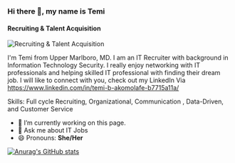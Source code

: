 ### Hi there 👋, my name is Temi
#### Recruiting & Talent Acquisition
![Recruiting & Talent Acquisition](https://media-exp1.licdn.com/dms/image/C5616AQFAnLI_AK0vMQ/profile-displaybackgroundimage-shrink_200_800/0/1651886199690?e=1657152000&v=beta&t=fr1j5UsSSDe8qhGEsU1sUlMgJMNWQ72OkgLVHnuO0Gw)

I'm Temi from Upper Marlboro, MD. I am an IT Recruiter with background in Information Technology Security. I really enjoy networking with IT professionals and helping skilled IT professional with finding their dream job. I will like to connect with you, check out my LinkedIn Via https://www.linkedin.com/in/temi-b-akomolafe-b7715a11a/ 

Skills: Full cycle Recruiting, Organizational, Communication , Data-Driven, and Customer Service 

- 🔭 I’m currently working on this page. 
- 💬 Ask me about IT Jobs 
- 😄 Pronouns: **She/Her** 


[![Anurag's GitHub stats](https://github-readme-stats.vercel.app/api?username=temiakomolafe)](https://github.com/anuraghazra/github-readme-stats)

